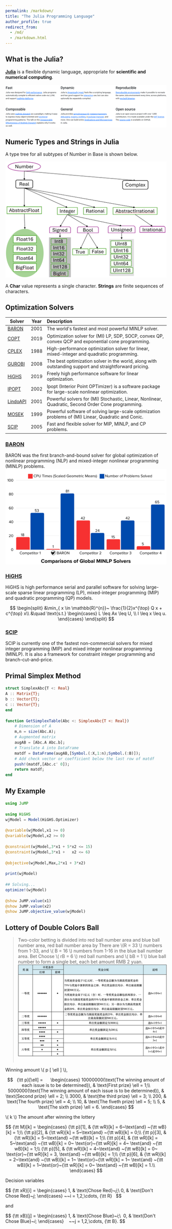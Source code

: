 ```yaml
---
permalink: /markdown/
title: "The Julia Programming Language"
author_profile: true
redirect_from: 
  - /md/
  - /markdown.html  
---
```


## What is the Julia?
**[Julia](https://julialang.org/)** is a flexible dynamic language, appropriate for **scientific and numerical computing**.   
<br/><img src='/images/juliagood.png'>



## Numeric Types and Strings in Julia  

A type tree for all subtypes of Number in Base is shown below. 

<img src='/images/numericaltypes.png'>

A **Char** value represents a single character. **Strings** are finite sequences of characters. 


## Optimization Solvers


| Solver                                                 | Year | Description                                                  | 
| ------------------------------------------------------ | ---- | :----------------------------------------------------------- | 
| [BARON](https://minlp.com/)                            | 2001 | The world's fastest and most powerful MINLP solver. | 
| [COPT](https://www.cardopt.com/copt)                   | 2019 | Optimization solver for (MI) LP, SDP, SOCP, convex QP, convex QCP and exponential cone programming. | 
| [CPLEX](https://www.ibm.com/analytics/cplex-optimizer) | 1988 | High-performance optimization solver for linear, mixed-integer and quadratic programming. | 
| [GUROBI](https://www.gurobi.com/)                      | 2008 | The best optimization solver in the world, along with outstanding support and straightforward pricing. | 
| [HiGHS](https://highs.dev/)                            | 2019 | Freely high performance software for linear optimization.   | 
| [IPOPT](https://github.com/coin-or/Ipopt)              | 2002 | Ipopt (Interior Point OPTimizer) is a software package for large-scale nonlinear optimization. | 
| [LindoAPI](https://www.lindo.com)                      | 2001 | Powerful solvers for (MI) Stochastic, Linear, Nonlinear, Quadratic, Second Order Cone programming. | 
| [MOSEK](https://www.mosek.com/)                        | 1999 | Powerful software of solving large-scale optimization problems of (MI) Linear, Quadratic and Conic.| 
| [SCIP](https://scipopt.org/)                           | 2005 | Fast and flexible solver for MIP, MINLP, and CP problems. | 

### [BARON](https://minlp.com/)    
 BARON was the first branch-and-bound solver for global optimization of nonlinear programming (NLP) and mixed-integer nonlinear programming (MINLP) problems. <img src='/images/baron.png'>
 
### [HiGHS](https://highs.dev/) 
HiGHS is high performance serial and parallel software for solving large-scale sparse linear programming (LP), mixed-integer programming (MIP) and quadratic programming (QP) models.

$$
 	\begin{split}
		&\min_{ x \in \mathbb{R}^{n}}~ \frac{1}{2}x^{\top} Q x + c^{\top} x\\
		&\quad \text{s.t.}  
		\begin{cases}
			L \leq Ax \leq U, \\
			l \leq x \leq u.
		\end{cases}
	\end{split}
$$

### [SCIP](https://scipopt.org/)  
SCIP is currently one of the fastest non-commercial solvers for mixed integer programming (MIP) and mixed integer nonlinear programming (MINLP). It is also a framework for constraint integer programming and branch-cut-and-price. 


## Primal Simplex Method

```julia
struct SimplexAbc{T <: Real}  
A :: Matrix{T};
b :: Vector{T};
c :: Vector{T};
end

function GetSimplexTable(Abc <: SimplexAbc{T <: Real})
	# Dimension of A
	m,n = size(Abc.A);
	# Augmented matrix                 
	augAB = [Abc.A Abc.b];
	# Translate A into DataFrame
	matdf = DataFrame(augAB,[Symbol.(:X,1:n);Symbol.(:B)]);    
	# Add check vector or coefficient below the last row of matdf
	push!(matdf,[Abc.c' 0]);
	return matdf;
end
```



## My Example     

```julia
using JuMP 

using HiGHS
wjModel = Model(HiGHS.Optimizer)  
 
@variable(wjModel,x1 >= 0)
@variable(wjModel,x2 >= 0) 

@constraint(wjModel,3*x1 + 5*x2 <= 15) 
@constraint(wjModel,3*x1 +   x2 <= 6)      

@objective(wjModel,Max,2*x1 + 3*x2)

print(wjModel)

## Solving...
optimize!(wjModel)

@show JuMP.value(x1)
@show JuMP.value(x2)
@show JuMP.objective_value(wjModel)  
```

## Lottery of Double Colors Ball                    
> Two-color betting is divided into red ball number area and blue ball number area, red ball number area by There are \\(R = 33 \\) numbers from 1-33, and \\( B = 16 \\) numbers from 1-16 in the blue ball number area. Bet Choose \\( rB = 6 \\) red ball numbers and \\( bB = 1 \\) blue ball number to form a single bet, each bet amount RMB 2 yuan.
 <img src='/images/ssqzjgz.png'>   

Winning amount \\( p [ \ell ] \\),

$$  
    {\tt p}[\ell] =     
    \begin{cases}
	10000000(\text{The winning amount of each issue is to be determined}), & \text{First prize} \ell = 1;\\
	5000000(\text{The winning amount of each issue is to be determined}), & \text{Second prize} \ell = 2; \\
        3000, & \text{the third prize} \ell = 3; \\
        200, & \text{The fourth prize} \ell = 4; \\
        10, & \text{The fiveth prize} \ell = 5; \\
        5, & \text{The sixth prize} \ell = 6. 
	\end{cases}
$$

\\( k \\) The amount after winning the lottery

$$
    {\tt M}[k] = 
    \begin{cases}
	{\tt p}[1], & {\tt wR}[k] = 6~\text{and} ~{\tt wB}[k] = 1;\\
	{\tt p}[2], & {\tt wR}[k] = 5~\text{and} ~{\tt wB}[k] = 0;\\
 	{\tt p}[3], & {\tt wR}[k] = 5~\text{and} ~{\tt wB}[k] = 1;\\
  	{\tt p}[4], & {\tt wR}[k] = 5~\text{and} ~{\tt wB}[k] = 0~ \text{or}~{\tt wR}[k] = 4~ \text{and} ~{\tt wB}[k] = 1;\\
  	{\tt p}[5], & {\tt wR}[k] = 4~\text{and} ~{\tt wB}[k] = 0~ \text{or}~{\tt wR}[k] = 3, \text{and} ~{\tt wB}[k] = 1;\\
       {\tt p}[6], & {\tt wR}[k] = 2~\text{and} ~{\tt wB}[k] = 1~ \text{or}~{\tt wR}[k] = 1~ \text{and} ~{\tt wB}[k] = 1~\text{or}~{\tt wR}[k] = 0~ \text{and} ~{\tt wB}[k] = 1.\\
	\end{cases}
$$
 
Decision variables      

$$
    {\tt xR}[i] = 
    \begin{cases}
	1, & \text{Chose Red}~$j$;\\
	0, & \text{Don't Chose Red}~$j$;
	\end{cases}
 ~~i = 1,2,\cdots, {\tt R}  
$$

and

$$
    {\tt xB}[j] = 
    \begin{cases} 
	1, & \text{Chose Blue}~$i$;\\ 
	0, & \text{Don't Chose Blue}~$i$;
    \end{cases}   
~~j = 1,2,\cdots, {\tt B}.
$$



